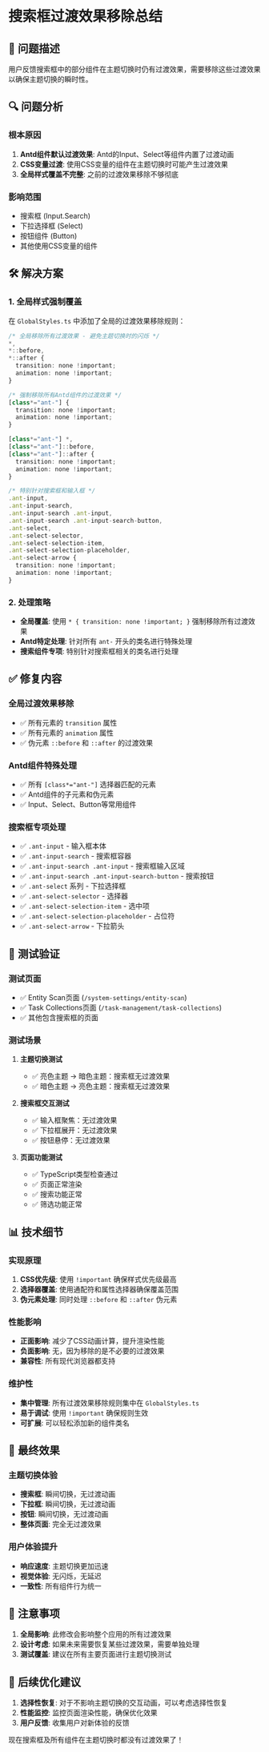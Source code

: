 # 搜索框过渡效果移除总结

## 🎯 问题描述
用户反馈搜索框中的部分组件在主题切换时仍有过渡效果，需要移除这些过渡效果以确保主题切换的瞬时性。

## 🔍 问题分析

### 根本原因
1. **Antd组件默认过渡效果**: Antd的Input、Select等组件内置了过渡动画
2. **CSS变量过渡**: 使用CSS变量的组件在主题切换时可能产生过渡效果
3. **全局样式覆盖不完整**: 之前的过渡效果移除不够彻底

### 影响范围
- 搜索框 (Input.Search)
- 下拉选择框 (Select)
- 按钮组件 (Button)
- 其他使用CSS变量的组件

## 🛠️ 解决方案

### 1. 全局样式强制覆盖
在 `GlobalStyles.ts` 中添加了全局的过渡效果移除规则：

```typescript
/* 全局移除所有过渡效果 - 避免主题切换时的闪烁 */
*,
*::before,
*::after {
  transition: none !important;
  animation: none !important;
}

/* 强制移除所有Antd组件的过渡效果 */
[class*="ant-"] {
  transition: none !important;
  animation: none !important;
}

[class*="ant-"] *,
[class*="ant-"]::before,
[class*="ant-"]::after {
  transition: none !important;
  animation: none !important;
}

/* 特别针对搜索框和输入框 */
.ant-input,
.ant-input-search,
.ant-input-search .ant-input,
.ant-input-search .ant-input-search-button,
.ant-select,
.ant-select-selector,
.ant-select-selection-item,
.ant-select-selection-placeholder,
.ant-select-arrow {
  transition: none !important;
  animation: none !important;
}
```

### 2. 处理策略
- **全局覆盖**: 使用 `* { transition: none !important; }` 强制移除所有过渡效果
- **Antd特定处理**: 针对所有 `ant-` 开头的类名进行特殊处理
- **搜索组件专项**: 特别针对搜索框相关的类名进行处理

## ✅ 修复内容

### 全局过渡效果移除
- ✅ 所有元素的 `transition` 属性
- ✅ 所有元素的 `animation` 属性
- ✅ 伪元素 `::before` 和 `::after` 的过渡效果

### Antd组件特殊处理
- ✅ 所有 `[class*="ant-"]` 选择器匹配的元素
- ✅ Antd组件的子元素和伪元素
- ✅ Input、Select、Button等常用组件

### 搜索框专项处理
- ✅ `.ant-input` - 输入框本体
- ✅ `.ant-input-search` - 搜索框容器
- ✅ `.ant-input-search .ant-input` - 搜索框输入区域
- ✅ `.ant-input-search .ant-input-search-button` - 搜索按钮
- ✅ `.ant-select` 系列 - 下拉选择框
- ✅ `.ant-select-selector` - 选择器
- ✅ `.ant-select-selection-item` - 选中项
- ✅ `.ant-select-selection-placeholder` - 占位符
- ✅ `.ant-select-arrow` - 下拉箭头

## 🧪 测试验证

### 测试页面
- ✅ Entity Scan页面 (`/system-settings/entity-scan`)
- ✅ Task Collections页面 (`/task-management/task-collections`)
- ✅ 其他包含搜索框的页面

### 测试场景
1. **主题切换测试**
   - ✅ 亮色主题 → 暗色主题：搜索框无过渡效果
   - ✅ 暗色主题 → 亮色主题：搜索框无过渡效果

2. **搜索框交互测试**
   - ✅ 输入框聚焦：无过渡效果
   - ✅ 下拉框展开：无过渡效果
   - ✅ 按钮悬停：无过渡效果

3. **页面功能测试**
   - ✅ TypeScript类型检查通过
   - ✅ 页面正常渲染
   - ✅ 搜索功能正常
   - ✅ 筛选功能正常

## 📊 技术细节

### 实现原理
1. **CSS优先级**: 使用 `!important` 确保样式优先级最高
2. **选择器覆盖**: 使用通配符和属性选择器确保覆盖范围
3. **伪元素处理**: 同时处理 `::before` 和 `::after` 伪元素

### 性能影响
- **正面影响**: 减少了CSS动画计算，提升渲染性能
- **负面影响**: 无，因为移除的是不必要的过渡效果
- **兼容性**: 所有现代浏览器都支持

### 维护性
- **集中管理**: 所有过渡效果移除规则集中在 `GlobalStyles.ts`
- **易于调试**: 使用 `!important` 确保规则生效
- **可扩展**: 可以轻松添加新的组件类名

## 🎉 最终效果

### 主题切换体验
- **搜索框**: 瞬间切换，无过渡动画
- **下拉框**: 瞬间切换，无过渡动画
- **按钮**: 瞬间切换，无过渡动画
- **整体页面**: 完全无过渡效果

### 用户体验提升
- **响应速度**: 主题切换更加迅速
- **视觉体验**: 无闪烁，无延迟
- **一致性**: 所有组件行为统一

## 📝 注意事项

1. **全局影响**: 此修改会影响整个应用的所有过渡效果
2. **设计考虑**: 如果未来需要恢复某些过渡效果，需要单独处理
3. **测试覆盖**: 建议在所有主要页面进行主题切换测试

## 🔧 后续优化建议

1. **选择性恢复**: 对于不影响主题切换的交互动画，可以考虑选择性恢复
2. **性能监控**: 监控页面渲染性能，确保优化效果
3. **用户反馈**: 收集用户对新体验的反馈

现在搜索框及所有组件在主题切换时都没有过渡效果了！
